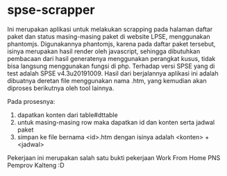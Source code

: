 # spse-scrapper
Ini merupakan aplikasi untuk melakukan scrapping pada halaman daftar paket dan status masing-masing paket
di website LPSE, menggunakan phantomjs. Digunakannya phantomjs, karena pada daftar paket tersebut, isinya
merupakan hasil render oleh javascript, sehingga dibutuhkan pembacaan dari hasil generatenya menggunakan
perangkat kusus, tidak bisa langsung menggunakan fungsi di php. 
Terhadap versi SPSE yang di test adalah SPSE v4.3u20191009.
Hasil dari berjalannya aplikasi ini adalah dibuatnya deretan file menggunakan nama <id-paket>.htm, yang
kemudian akan diproses berikutnya oleh tool lainnya. 

Pada prosesnya:
1. dapatkan konten dari table#dttable
2. untuk masing-masing row maka dapatkan id dan konten serta jadwal paket
3. simpan ke file bernama \<id>.htm dengan isinya adalah \<konten> + \<jadwal>

Pekerjaan ini merupakan salah satu bukti pekerjaan Work From Home PNS Pemprov Kalteng :D
